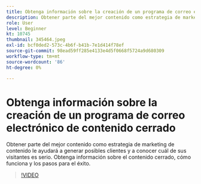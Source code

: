 ```yaml
---
title: Obtenga información sobre la creación de un programa de correo electrónico de contenido cerrado
description: Obtener parte del mejor contenido como estrategia de marketing de contenido le ayudará a generar posibles clientes y a conocer cuál de sus visitantes es serio. Obtenga información sobre Gated... (las descripciones deben tener entre 60 y 160 caracteres)
role: User
level: Beginner
kt: 10745
thumbnail: 345464.jpeg
exl-id: bcf0ded2-573c-4b6f-b41b-7e1d414f78ef
source-git-commit: 98ead59ff285e4133e4d5f0668f5724a9d680309
workflow-type: tm+mt
source-wordcount: '86'
ht-degree: 0%

---
```


# Obtenga información sobre la creación de un programa de correo electrónico de contenido cerrado

Obtener parte del mejor contenido como estrategia de marketing de contenido le ayudará a generar posibles clientes y a conocer cuál de sus visitantes es serio. Obtenga información sobre el contenido cerrado, cómo funciona y los pasos para el éxito.

>[!VIDEO](https://video.tv.adobe.com/v/345464/?quality=12&learn=on)
